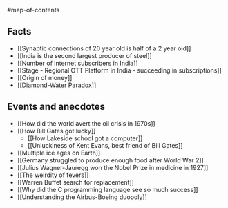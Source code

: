 #map-of-contents 

## Facts
- [[Synaptic connections of 20 year old is half of a 2 year old]]
- [[India is the second largest producer of steel]]
- [[Number of internet subscribers in India]]
- [[Stage - Regional OTT Platform in India - succeeding in subscriptions]]
- [[Origin of money]]
- [[Diamond-Water Paradox]]

## Events and anecdotes
- [[How did the world avert the oil crisis in 1970s]]
- [[How Bill Gates got lucky]]
	- [[How Lakeside school got a computer]]
	- [[Unluckiness of Kent Evans, best friend of Bill Gates]]
- [[Multiple ice ages on Earth]]
- [[Germany struggled to produce enough food after World War 2]]
- [[Julius Wagner-Jauregg won the Nobel Prize in medicine in 1927]]
- [[The weirdity of fevers]]
- [[Warren Buffet search for replacement]]
- [[Why did the C programming language see so much success]]
- [[Understanding the Airbus-Boeing duopoly]]